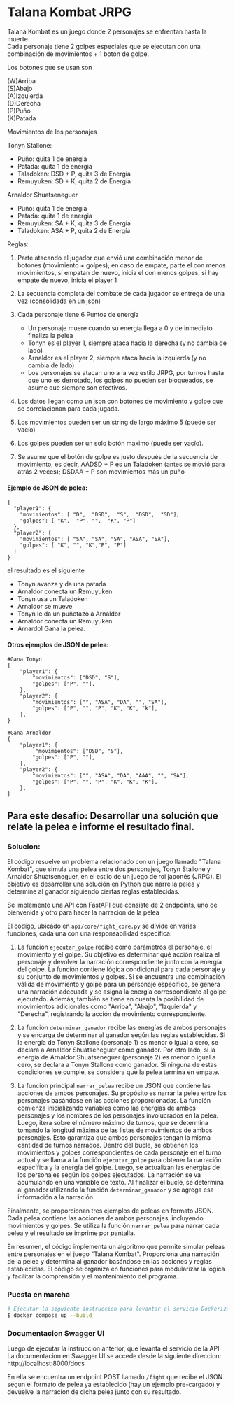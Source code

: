 # Talana Kombat JRPG
Talana Kombat es un juego donde 2 personajes se enfrentan hasta la muerte.<br> 
Cada personaje tiene 2 golpes especiales que se ejecutan con una combinación de movimientos + 1 botón de golpe.

Los botones que se usan son

(W)Arriba<br>
(S)Abajo<br> 
(A)Izquierda<br> 
(D)Derecha<br>
(P)Puño<br> 
(K)Patada<br>

Movimientos de los personajes

Tonyn Stallone:
- Puño: quita 1 de energia
- Patada: quita 1 de energia
- Taladoken:  DSD + P, quita 3 de Energía
- Remuyuken:  SD + K, quita 2 de Energía

Arnaldor Shuatseneguer
- Puño: quita 1 de energia
- Patada: quita 1 de energia
- Remuyuken:  SA + K, quita 3 de Energía
- Taladoken:  ASA + P,  quita 2 de Energía


Reglas:

1. Parte atacando el jugador que envió una combinación menor de botones (movimiento + golpes), en caso de empate, parte el con menos movimientos, si empatan de nuevo, inicia el con menos golpes, si hay empate de nuevo, inicia el player 1

2. La secuencia completa del combate de cada jugador se entrega de una vez (consolidada
en un json)

3. Cada personaje tiene 6 Puntos de energía
    - Un personaje muere cuando su energía llega a 0 y de inmediato finaliza la pelea
    - Tonyn es el player 1, siempre ataca hacia la derecha (y no cambia de lado)
    - Arnaldor es el player 2, siempre ataca hacia la izquierda (y no cambia de lado)
    - Los personajes se atacan uno a la vez estilo JRPG, por turnos hasta que uno es derrotado, los golpes no pueden ser bloqueados, se asume que siempre son efectivos.

4. Los datos llegan como un json con botones de movimiento y golpe que se correlacionan para cada jugada.

5. Los movimientos pueden ser un string de largo máximo 5 (puede ser vacío)

6. Los golpes pueden ser un solo botón maximo (puede ser vacío).
7. Se asume que el botón de golpe es justo después de la secuencia de movimiento, es decir, AADSD + P es un Taladoken (antes se movió para atrás 2 veces); DSDAA + P son movimientos más un puño


#### Ejemplo de JSON de pelea:
```jsonc
{
  "player1": {
    "movimientos": [ "D",  "DSD",  "S",  "DSD",  "SD"],
    "golpes": [ "K",  "P", "",  "K", "P"]
  },
  "player2": {
    "movimientos": [ "SA", "SA", "SA", "ASA", "SA"],
    "golpes": [ "K", "", "K","P", "P"]
  }
}
```

el resultado es el siguiente
- Tonyn avanza y da una patada
- Arnaldor conecta un Remuyuken
- Tonyn usa un Taladoken
- Arnaldor se mueve
- Tonyn le da un puñetazo a Arnaldor
- Arnaldor conecta un Remuyuken
- Arnardol Gana la pelea.

#### Otros ejemplos de JSON de pelea:
```jsonc
#Gana Tonyn
{
    "player1": {
        "movimientos": ["DSD", "S"],
        "golpes": ["P", ""],
    },
    "player2": {
        "movimientos": ["", "ASA", "DA", "", "SA"],
        "golpes": ["P", "", "P", "K", "K", "k"],
    },
}
```

```jsonc
#Gana Arnaldor
{
    "player1": {
         "movimientos": ["DSD", "S"],
        "golpes": ["P", ""],
    },
    "player2": {
        "movimientos": ["", "ASA", "DA", "AAA", "", "SA"],
        "golpes": ["P", "", "P", "K", "K", "K"],
    },
}
```

## Para este desafío: Desarrollar una solución que relate la pelea e informe el resultado final.

### Solucion:
El código resuelve un problema relacionado con un juego llamado "Talana Kombat", que simula una pelea entre dos personajes, Tonyn Stallone y Arnaldor Shuatseneguer, en el estilo de un juego de rol japonés (JRPG). El objetivo es desarrollar una solución en Python que narre la pelea y determine al ganador siguiendo ciertas reglas establecidas.

Se implemento una API con FastAPI que consiste de 2 endpoints, uno de bienvenida y otro para hacer la narracion de la pelea

El código, ubicado en ```api/core/fight_core.py``` se divide en varias funciones, cada una con una responsabilidad específica:

1. La función `ejecutar_golpe` recibe como parámetros el personaje, el movimiento y el golpe. Su objetivo es determinar qué acción realiza el personaje y devolver la narración correspondiente junto con la energía del golpe. La función contiene lógica condicional para cada personaje y su conjunto de movimientos y golpes. Si se encuentra una combinación válida de movimiento y golpe para un personaje específico, se genera una narración adecuada y se asigna la energía correspondiente al golpe ejecutado. Además, también se tiene en cuenta la posibilidad de movimientos adicionales como "Arriba", "Abajo", "Izquierda" y "Derecha", registrando la acción de movimiento correspondiente.

2. La función `determinar_ganador` recibe las energías de ambos personajes y se encarga de determinar al ganador según las reglas establecidas. Si la energía de Tonyn Stallone (personaje 1) es menor o igual a cero, se declara a Arnaldor Shuatseneguer como ganador. Por otro lado, si la energía de Arnaldor Shuatseneguer (personaje 2) es menor o igual a cero, se declara a Tonyn Stallone como ganador. Si ninguna de estas condiciones se cumple, se considera que la pelea termina en empate.

3. La función principal `narrar_pelea` recibe un JSON que contiene las acciones de ambos personajes. Su propósito es narrar la pelea entre los personajes basándose en las acciones proporcionadas. La función comienza inicializando variables como las energías de ambos personajes y los nombres de los personajes involucrados en la pelea. Luego, itera sobre el número máximo de turnos, que se determina tomando la longitud máxima de las listas de movimientos de ambos personajes. Esto garantiza que ambos personajes tengan la misma cantidad de turnos narrados. Dentro del bucle, se obtienen los movimientos y golpes correspondientes de cada personaje en el turno actual y se llama a la función `ejecutar_golpe` para obtener la narración específica y la energía del golpe. Luego, se actualizan las energías de los personajes según los golpes ejecutados. La narración se va acumulando en una variable de texto. Al finalizar el bucle, se determina al ganador utilizando la función `determinar_ganador` y se agrega esa información a la narración.

Finalmente, se proporcionan tres ejemplos de peleas en formato JSON. Cada pelea contiene las acciones de ambos personajes, incluyendo movimientos y golpes. Se utiliza la función `narrar_pelea` para narrar cada pelea y el resultado se imprime por pantalla.

En resumen, el código implementa un algoritmo que permite simular peleas entre personajes en el juego "Talana Kombat". Proporciona una narración de la pelea y determina al ganador basándose en las acciones y reglas establecidas. El código se organiza en funciones para modularizar la lógica y facilitar la comprensión y el mantenimiento del programa.

### Puesta en marcha
```bash
# Ejecutar la siguiente instruccion para levantar el servicio Dockerizado:
$ docker compose up --build
```

### Documentacion Swagger UI
Luego de ejecutar la instruccion anterior, que levanta el servicio de la API La documentacion en Swagger UI se accede desde la siguiente direccion:  http://localhost:8000/docs <br>

En ella se encuentra un endpoint POST llamado ```/fight``` que recibe el JSON segun el formato de pelea ya establecido (hay un ejemplo pre-cargado) y devuelve la narracion de dicha pelea junto con su resultado.